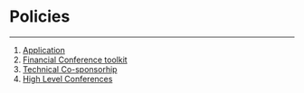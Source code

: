 # Policies
---

1. [Application](/user/docs/section/policies/Application_for_Sponsorhip_IEEEHYD.pdf)  
2. [Financial Conference toolkit](/user/docs/section/policies/getting_started_financial_conference_toolkit_15_may_2014.pdf)
3. [Technical Co-sponsorhip](/user/docs/section/policies/getting_started_technical_cosponsorship_toolkit_15_May_2014.pdf)
4. [High Level Conferences](/user/docs/section/policies/high_level_conference_timeline.pdf)